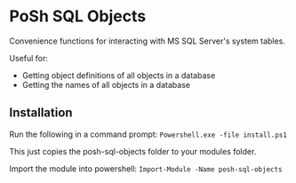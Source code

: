 # PoSh SQL Objects #

Convenience functions for interacting with MS SQL Server's system tables.

Useful for:
* Getting object definitions of all objects in a database
* Getting the names of all objects in a database

## Installation ##

Run the following in a command prompt:
`Powershell.exe -file install.ps1`

This just copies the posh-sql-objects folder to your modules folder.

Import the module into powershell:
`Import-Module -Name posh-sql-objects`
